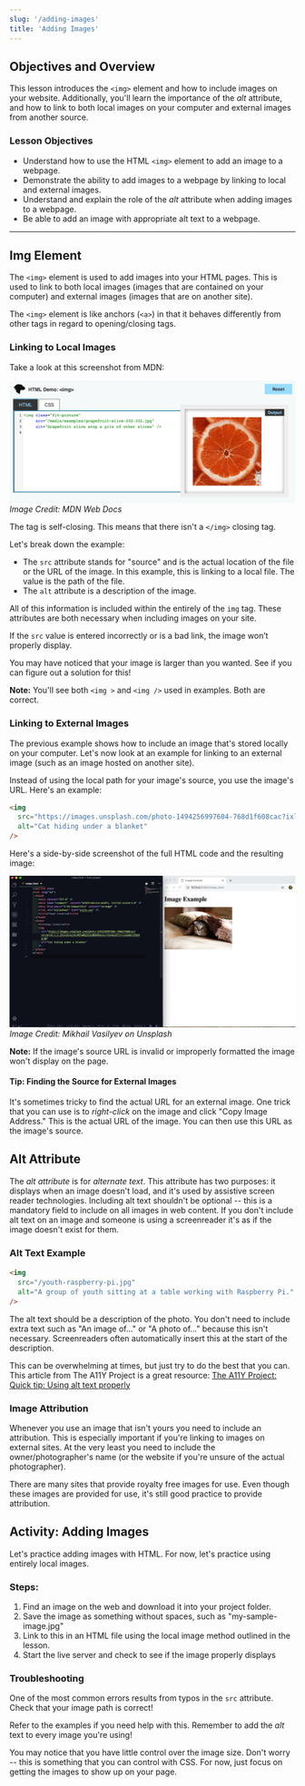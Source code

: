 ```yaml
---
slug: '/adding-images'
title: 'Adding Images'
---
```


## Objectives and Overview

This lesson introduces the `<img>` element and how to include images on your website. Additionally, you'll learn the importance of the _alt_ attribute, and how to link to both local images on your computer and external images from another source.

### Lesson Objectives

- Understand how to use the HTML `<img>` element to add an image to a webpage.
- Demonstrate the ability to add images to a webpage by linking to local and external images.
- Understand and explain the role of the _alt_ attribute when adding images to a webpage.
- Be able to add an image with appropriate alt text to a webpage.

---

## Img Element

The `<img>` element is used to add images into your HTML pages. This is used to link to both local images (images that are contained on your computer) and external images (images that are on another site).

The `<img>` element is like anchors (`<a>`) in that it behaves differently from other tags in regard to opening/closing tags.

### Linking to Local Images

Take a look at this screenshot from MDN:

![MDN Image Example: HTML source and resulting image of a grapefruit](../images/mdn-img-grapefruit-example.jpg)
_Image Credit: MDN Web Docs_

The tag is self-closing. This means that there isn't a `</img>` closing tag.

Let's break down the example:

- The `src` attribute stands for "source" and is the actual location of the file or the URL of the image. In this example, this is linking to a local file. The value is the path of the file.
- The `alt` attribute is a description of the image.

All of this information is included within the entirely of the `img` tag. These attributes are both necessary when including images on your site.

If the `src` value is entered incorrectly or is a bad link, the image won’t properly display.

You may have noticed that your image is larger than you wanted. See if you can figure out a solution for this!

**Note:** You'll see both `<img >` and `<img />` used in examples. Both are correct.

### Linking to External Images

The previous example shows how to include an image that's stored locally on your computer. Let's now look at an example for linking to an external image (such as an image hosted on another site).

Instead of using the local path for your image's source, you use the image's URL. Here's an example:

```html
<img
  src="https://images.unsplash.com/photo-1494256997604-768d1f608cac?ixlib=rb-1.2.1&ixid=eyJhcHBfaWQiOjEyMDd9&auto=format&fit=crop&w=2202&q=80"
  alt="Cat hiding under a blanket"
/>
```

Here's a side-by-side screenshot of the full HTML code and the resulting image:

![HTML on the left and image of cat under blanket on the right](../images/img-example-url-cat.jpg)
_Image Credit: Mikhail Vasilyev on Unsplash_

**Note:** If the image's source URL is invalid or improperly formatted the image won't display on the page.

#### Tip: Finding the Source for External Images

It's sometimes tricky to find the actual URL for an external image. One trick that you can use is to _right-click_ on the image and click "Copy Image Address." This is the actual URL of the image. You can then use this URL as the image's source.

## Alt Attribute

The _alt attribute_ is for _alternate text_. This attribute has two purposes: it displays when an image doesn't load, and it's used by assistive screen reader technologies. Including alt text shouldn't be optional -- this is a mandatory field to include on all images in web content. If you don't include alt text on an image and someone is using a screenreader it's as if the image doesn't exist for them.

### Alt Text Example

```html
<img
  src="/youth-raspberry-pi.jpg"
  alt="A group of youth sitting at a table working with Raspberry Pi."
/>
```

The alt text should be a description of the photo. You don't need to include extra text such as "An image of..." or "A photo of..." because this isn't necessary. Screenreaders often automatically insert this at the start of the description.

This can be overwhelming at times, but just try to do the best that you can. This article from The A11Y Project is a great resource: [The A11Y Project: Quick tip: Using alt text properly](https://a11yproject.com/posts/alt-text/)

### Image Attribution

Whenever you use an image that isn't yours you need to include an attribution. This is especially important if you're linking to images on external sites. At the very least you need to include the owner/photographer's name (or the website if you're unsure of the actual photographer).

There are many sites that provide royalty free images for use. Even though these images are provided for use, it's still good practice to provide attribution.

## Activity: Adding Images

Let's practice adding images with HTML. For now, let's practice using entirely local images.

### Steps:

1. Find an image on the web and download it into your project folder.
2. Save the image as something without spaces, such as "my-sample-image.jpg"
3. Link to this in an HTML file using the local image method outlined in the lesson.
4. Start the live server and check to see if the image properly displays

### Troubleshooting

One of the most common errors results from typos in the `src` attribute. Check that your image path is correct!

Refer to the examples if you need help with this. Remember to add the _alt_ text to every image you're using!

You may notice that you have little control over the image size. Don't worry -- this is something that you can control with CSS. For now, just focus on getting the images to show up on your page.
